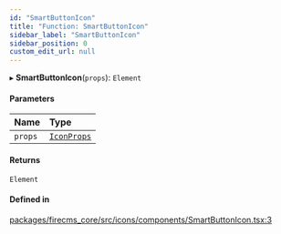 ```yaml
---
id: "SmartButtonIcon"
title: "Function: SmartButtonIcon"
sidebar_label: "SmartButtonIcon"
sidebar_position: 0
custom_edit_url: null
---
```


▸ **SmartButtonIcon**(`props`): `Element`

#### Parameters

| Name | Type |
| :------ | :------ |
| `props` | [`IconProps`](../types/IconProps.md) |

#### Returns

`Element`

#### Defined in

[packages/firecms_core/src/icons/components/SmartButtonIcon.tsx:3](https://github.com/FireCMSco/firecms/blob/d45f3739/packages/firecms_core/src/icons/components/SmartButtonIcon.tsx#L3)
